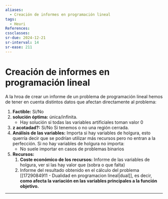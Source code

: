 ```yaml
---
aliases:
  - Creación de informes en programación lineal
tags:
  - Heuri
References: 
cssclasses: 
sr-due: 2024-12-21
sr-interval: 14
sr-ease: 211
---
```

# Creación de informes en programación lineal

A la hroa de crear un informe de un problema de programación lineal hemos de tener en cuenta distintos datos que afectan directamente al problema: 

1. **Factible:** Si/No
2. **solución óptima:** única/infinita.
   + Hay solución si todas las variables artificiales toman valor 0
3. **z acotadad?:** Si/No
   Si tenemos o no una región cerrada.
4. **Análisis de las variables:** Importa si hay variables de holgura, esto querría decir que se podrían utilizar más recursos pero no entran a la perfección. Si no hay variables de holgura no importa:
   + No suele importar en casos de problemas binarios
5. **Recursos:**
	  1. **Coste económico de los recursos:**  Informe de las variables de holgura, ver si las hay valor que (sobra o que falta)
	  2. Informe del resultado obtenido en el cálculo del problema [[1729084911 - Dualidad en programacion lineal|dual]], es decir, **como afecta la variación en las variables principales a la función objetivo.**

***
